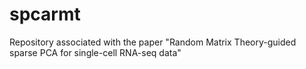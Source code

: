 # spcarmt
Repository associated with the paper "Random Matrix Theory-guided sparse PCA for single-cell RNA-seq data"
